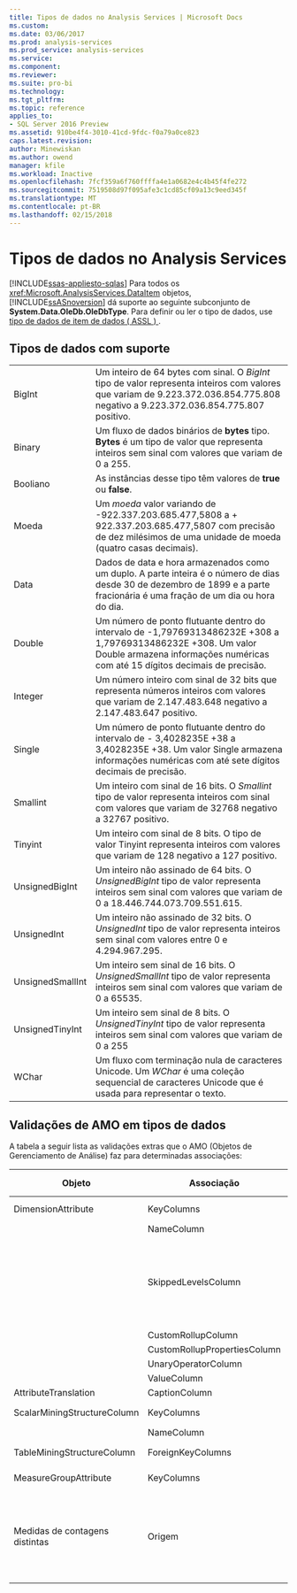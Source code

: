 ```yaml
---
title: Tipos de dados no Analysis Services | Microsoft Docs
ms.custom: 
ms.date: 03/06/2017
ms.prod: analysis-services
ms.prod_service: analysis-services
ms.service: 
ms.component: 
ms.reviewer: 
ms.suite: pro-bi
ms.technology: 
ms.tgt_pltfrm: 
ms.topic: reference
applies_to:
- SQL Server 2016 Preview
ms.assetid: 910be4f4-3010-41cd-9fdc-f0a79a0ce823
caps.latest.revision: 
author: Minewiskan
ms.author: owend
manager: kfile
ms.workload: Inactive
ms.openlocfilehash: 7fcf359a6f760ffffa4e1a0682e4c4b45f4fe272
ms.sourcegitcommit: 7519508d97f095afe3c1cd85cf09a13c9eed345f
ms.translationtype: MT
ms.contentlocale: pt-BR
ms.lasthandoff: 02/15/2018
---
```

# <a name="data-types-in-analysis-services"></a>Tipos de dados no Analysis Services
[!INCLUDE[ssas-appliesto-sqlas](../../../includes/ssas-appliesto-sqlas.md)]
Para todos os <xref:Microsoft.AnalysisServices.DataItem> objetos, [!INCLUDE[ssASnoversion](../../../includes/ssasnoversion-md.md)] dá suporte ao seguinte subconjunto de **System.Data.OleDb.OleDbType**. Para definir ou ler o tipo de dados, use [tipo de dados de item de dados &#40; ASSL &#41; ](../../../analysis-services/scripting/data-type/dataitem-data-type-assl.md).  
  
## <a name="supported-data-types"></a>Tipos de dados com suporte  
  
|||  
|-|-|  
|BigInt|Um inteiro de 64 bytes com sinal. O *BigInt* tipo de valor representa inteiros com valores que variam de 9.223.372.036.854.775.808 negativo a 9.223.372.036.854.775.807 positivo.|  
|Binary|Um fluxo de dados binários de **bytes** tipo. **Bytes** é um tipo de valor que representa inteiros sem sinal com valores que variam de 0 a 255.|  
|Booliano|As instâncias desse tipo têm valores de **true** ou **false**.|  
|Moeda|Um *moeda* valor variando de -922.337.203.685.477,5808 a + 922.337.203.685.477,5807 com precisão de dez milésimos de uma unidade de moeda (quatro casas decimais).|  
|Data|Dados de data e hora armazenados como um duplo. A parte inteira é o número de dias desde 30 de dezembro de 1899 e a parte fracionária é uma fração de um dia ou hora do dia.|  
|Double|Um número de ponto flutuante dentro do intervalo de -1,79769313486232E +308 a 1,79769313486232E +308. Um valor Double armazena informações numéricas com até 15 dígitos decimais de precisão.|  
|Integer|Um número inteiro com sinal de 32 bits que representa números inteiros com valores que variam de 2.147.483.648 negativo a 2.147.483.647 positivo.|  
|Single|Um número de ponto flutuante dentro do intervalo de - 3,4028235E +38 a 3,4028235E +38. Um valor Single armazena informações numéricas com até sete dígitos decimais de precisão.|  
|Smallint|Um inteiro com sinal de 16 bits. O *Smallint* tipo de valor representa inteiros com sinal com valores que variam de 32768 negativo a 32767 positivo.|  
|Tinyint|Um inteiro com sinal de 8 bits. O tipo de valor Tinyint representa inteiros com valores que variam de 128 negativo a 127 positivo.|  
|UnsignedBigInt|Um inteiro não assinado de 64 bits. O *UnsignedBigInt* tipo de valor representa inteiros sem sinal com valores que variam de 0 a 18.446.744.073.709.551.615.|  
|UnsignedInt|Um inteiro não assinado de 32 bits. O *UnsignedInt* tipo de valor representa inteiros sem sinal com valores entre 0 e 4.294.967.295.|  
|UnsignedSmallInt|Um inteiro sem sinal de 16 bits. O *UnsignedSmallInt* tipo de valor representa inteiros sem sinal com valores que variam de 0 a 65535.|  
|UnsignedTinyInt|Um inteiro sem sinal de 8 bits. O *UnsignedTinyInt* tipo de valor representa inteiros sem sinal com valores que variam de 0 a 255|  
|WChar|Um fluxo com terminação nula de caracteres Unicode. Um *WChar* é uma coleção sequencial de caracteres Unicode que é usada para representar o texto.|  
  
## <a name="amo-validations-on-data-types"></a>Validações de AMO em tipos de dados  
 A tabela a seguir lista as validações extras que o AMO (Objetos de Gerenciamento de Análise) faz para determinadas associações:  
  
|Objeto|Associação|Tipos de dados permitidos|  
|------------|-------------|------------------------|  
|DimensionAttribute|KeyColumns|Todos menos Binary|  
||NameColumn|Apenas WChar|  
||SkippedLevelsColumn|Apenas os tipos inteiros: BigInt, Inteiro, SmallInt, TinyInt, UnsignedBigInt, UnsignedInt, UnsignedSmallInt, UnsignedTinyInt|  
||CustomRollupColumn|Apenas WChar|  
||CustomRollupPropertiesColumn|Apenas WChar|  
||UnaryOperatorColumn|Apenas WChar|  
||ValueColumn|Todos|  
|AttributeTranslation|CaptionColumn|Apenas WChar|  
|ScalarMiningStructureColumn|KeyColumns|Todos menos Binary|  
||NameColumn|Apenas WChar|  
|TableMiningStructureColumn|ForeignKeyColumns|Todos menos Binary|  
|MeasureGroupAttribute|KeyColumns|Todos menos Binary|  
|Medidas de contagens distintas|Origem|BigInt, Currency, Double, Integer, Single, SmallInt, TinyInt, UnsignedBigInt, UnsignedInt, UnsignedSmallInt, UnsignedTinyInt|  
  
  
